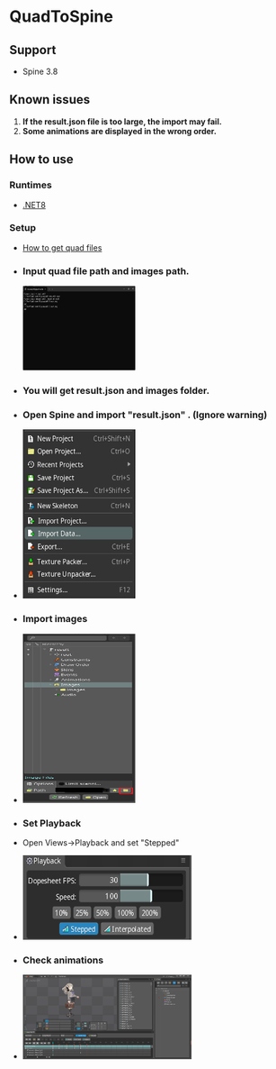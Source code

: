 # **QuadToSpine**

## Support

+ Spine 3.8

## Known issues
1. **If the result.json file is too large, the import may fail.**
2. **Some animations are displayed in the wrong order.**
## **How to use**

### **Runtimes**

* [.NET8](https://dotnet.microsoft.com/zh-cn/download)

### **Setup**

* [How to get quad files](https://github.com/rufaswan/Web2D_Games/blob/master/docs/psxtools-steps.adoc)

+ ### Input quad file path and images path.
  <img height="150" src="MD/1.png" width="200"/>
+ ### You will get **result.json** and **images** folder.

+ ### Open Spine and import "result.json" . (Ignore warning)

+  <img height="300" src="MD/2.png" width="200"/>

+ ### Import images

+ <img height="300" src="MD/3.png" width="200"/>

+ ### Set Playback
+ Open Views->Playback and set "Stepped"

+ <img height="150" src="MD/5.png" width="300"/>

+ ### Check animations

+ <img height="150" src="MD/4.png" width="300"/>